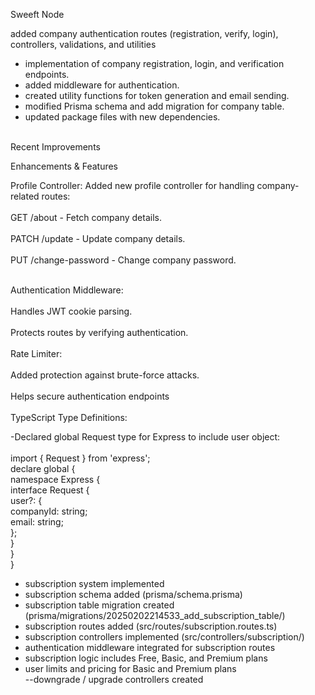 Sweeft Node <br>

added company authentication routes (registration, verify, login), controllers, validations, and utilities

- implementation of company registration, login, and verification endpoints.
- added middleware for authentication.
- created utility functions for token generation and email sending.
- modified Prisma schema and add migration for company table.
- updated package files with new dependencies.

<br>
Recent Improvements <br>

Enhancements & Features<br>

Profile Controller: Added new profile controller for handling company-related routes: <br>
<br>
GET /about - Fetch company details.<br>
<br>
PATCH /update - Update company details.<br>
<br>
PUT /change-password - Change company password.<br>

<br>
Authentication Middleware:<br>
<br>
Handles JWT cookie parsing.<br>
<br>
Protects routes by verifying authentication.<br>
<br>
Rate Limiter:<br>
<br>
Added protection against brute-force attacks.<br>
<br>
Helps secure authentication endpoints<br>
<br>
TypeScript Type Definitions:<br>

-Declared global Request type for Express to include user object:<br>
<br>
import { Request } from 'express';<br>
declare global {<br>
    namespace Express {<br>
        interface Request {<br>
            user?: {<br>
                companyId: string;<br>
                email: string;<br>
            };<br>
        }<br>
    }<br>
}<br>



- subscription system implemented  
- subscription schema added (prisma/schema.prisma)  
- subscription table migration created (prisma/migrations/20250202214533_add_subscription_table/)  
- subscription routes added (src/routes/subscription.routes.ts)  
- subscription controllers implemented (src/controllers/subscription/)  
- authentication middleware integrated for subscription routes  
- subscription logic includes Free, Basic, and Premium plans  
- user limits and pricing for Basic and Premium plans  
--downgrade / upgrade controllers created
